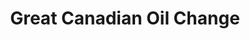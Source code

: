 ---
title: "Great Canadian Oil Change"
url: /lloydminster/great-canadian-oil-change/
shop: car repair
---